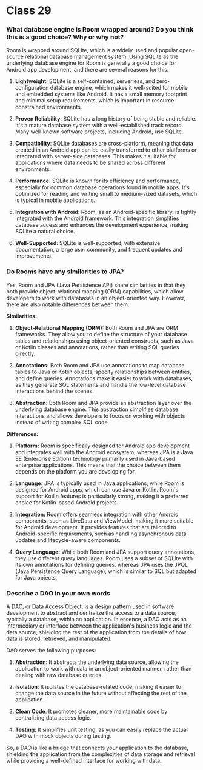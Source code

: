 # Class 29

### What database engine is Room wrapped around? Do you think this is a good choice? Why or why not?

Room is wrapped around SQLite, which is a widely used and popular open-source relational database management system. Using SQLite as the underlying database engine for Room is generally a good choice for Android app development, and there are several reasons for this:

1. **Lightweight**: SQLite is a self-contained, serverless, and zero-configuration database engine, which makes it well-suited for mobile and embedded systems like Android. It has a small memory footprint and minimal setup requirements, which is important in resource-constrained environments.

2. **Proven Reliability**: SQLite has a long history of being stable and reliable. It's a mature database system with a well-established track record. Many well-known software projects, including Android, use SQLite.

3. **Compatibility**: SQLite databases are cross-platform, meaning that data created in an Android app can be easily transferred to other platforms or integrated with server-side databases. This makes it suitable for applications where data needs to be shared across different environments.

4. **Performance**: SQLite is known for its efficiency and performance, especially for common database operations found in mobile apps. It's optimized for reading and writing small to medium-sized datasets, which is typical in mobile applications.

5. **Integration with Android**: Room, as an Android-specific library, is tightly integrated with the Android framework. This integration simplifies database access and enhances the development experience, making SQLite a natural choice.

6. **Well-Supported**: SQLite is well-supported, with extensive documentation, a large user community, and frequent updates and improvements.

### Do Rooms have any similarities to JPA?
Yes, Room and JPA (Java Persistence API) share similarities in that they both provide object-relational mapping (ORM) capabilities, which allow developers to work with databases in an object-oriented way. However, there are also notable differences between them:

**Similarities:**

1. **Object-Relational Mapping (ORM):** Both Room and JPA are ORM frameworks. They allow you to define the structure of your database tables and relationships using object-oriented constructs, such as Java or Kotlin classes and annotations, rather than writing SQL queries directly.

2. **Annotations:** Both Room and JPA use annotations to map database tables to Java or Kotlin objects, specify relationships between entities, and define queries. Annotations make it easier to work with databases, as they generate SQL statements and handle the low-level database interactions behind the scenes.

3. **Abstraction:** Both Room and JPA provide an abstraction layer over the underlying database engine. This abstraction simplifies database interactions and allows developers to focus on working with objects instead of writing complex SQL code.

**Differences:**

1. **Platform:** Room is specifically designed for Android app development and integrates well with the Android ecosystem, whereas JPA is a Java EE (Enterprise Edition) technology primarily used in Java-based enterprise applications. This means that the choice between them depends on the platform you are developing for.

2. **Language:** JPA is typically used in Java applications, while Room is designed for Android apps, which can use Java or Kotlin. Room's support for Kotlin features is particularly strong, making it a preferred choice for Kotlin-based Android projects.

3. **Integration:** Room offers seamless integration with other Android components, such as LiveData and ViewModel, making it more suitable for Android development. It provides features that are tailored to Android-specific requirements, such as handling asynchronous data updates and lifecycle-aware components.

4. **Query Language:** While both Room and JPA support query annotations, they use different query languages. Room uses a subset of SQLite with its own annotations for defining queries, whereas JPA uses the JPQL (Java Persistence Query Language), which is similar to SQL but adapted for Java objects.


### Describe a DAO in your own words
A DAO, or Data Access Object, is a design pattern used in software development to abstract and centralize the access to a data source, typically a database, within an application. In essence, a DAO acts as an intermediary or interface between the application's business logic and the data source, shielding the rest of the application from the details of how data is stored, retrieved, and manipulated.

 DAO serves the following purposes:

1. **Abstraction**: It abstracts the underlying data source, allowing the application to work with data in an object-oriented manner, rather than dealing with raw database queries.

2. **Isolation**: It isolates the database-related code, making it easier to change the data source in the future without affecting the rest of the application.

3. **Clean Code**: It promotes cleaner, more maintainable code by centralizing data access logic.

4. **Testing**: It simplifies unit testing, as you can easily replace the actual DAO with mock objects during testing.

So, a DAO is like a bridge that connects your application to the database, shielding the application from the complexities of data storage and retrieval while providing a well-defined interface for working with data.